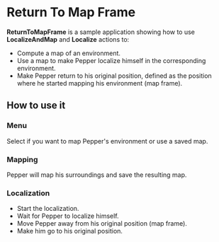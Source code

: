 # Return To Map Frame

**ReturnToMapFrame** is a sample application
showing how to use **LocalizeAndMap** and **Localize** actions
to:

* Compute a map of an environment.
* Use a map to make Pepper localize himself in the corresponding environment.
* Make Pepper return to his original position, defined as the position
  where he started mapping his environment (map frame).

## How to use it

### Menu

Select if you want to map Pepper's environment or use a saved map.

### Mapping

Pepper will map his surroundings and save the resulting map.

### Localization

* Start the localization.
* Wait for Pepper to localize himself.
* Move Pepper away from his original position (map frame).
* Make him go to his original position.
